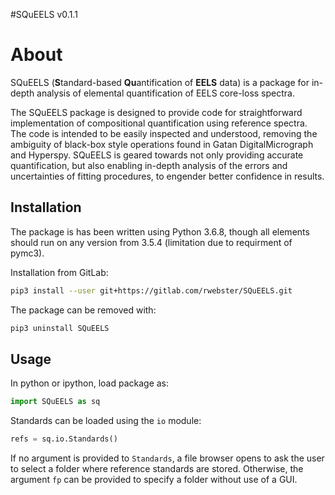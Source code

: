 #SQuEELS v0.1.1

About
====

SQuEELS (**S**tandard-based **Qu**antification of **EELS** data) is a package for in-depth analysis of elemental quantification of EELS core-loss spectra.

The SQuEELS package is designed to provide code for straightforward implementation of compositional quantification using reference spectra.  The code is intended to be easily inspected and understood, removing the ambiguity of black-box style operations found in Gatan DigitalMicrograph and Hyperspy.  SQuEELS is geared towards not only providing accurate quantification, but also enabling in-depth analysis of the errors and uncertainties of fitting procedures, to engender better confidence in results.

Installation
----

The package is has been written using Python 3.6.8, though all elements should run on any version from 3.5.4 (limitation due to requirment of pymc3).

Installation from GitLab:

```bash
pip3 install --user git+https://gitlab.com/rwebster/SQuEELS.git
```

The package can be removed with:

```bash
pip3 uninstall SQuEELS
```

Usage
----

In python or ipython, load package as:

```python
import SQuEELS as sq
```

Standards can be loaded using the `io` module:

```python
refs = sq.io.Standards()
```

If no argument is provided to `Standards`, a file browser opens to ask the user to select a folder where reference standards are stored.  Otherwise, the argument `fp` can be provided to specify a folder without use of a GUI.
